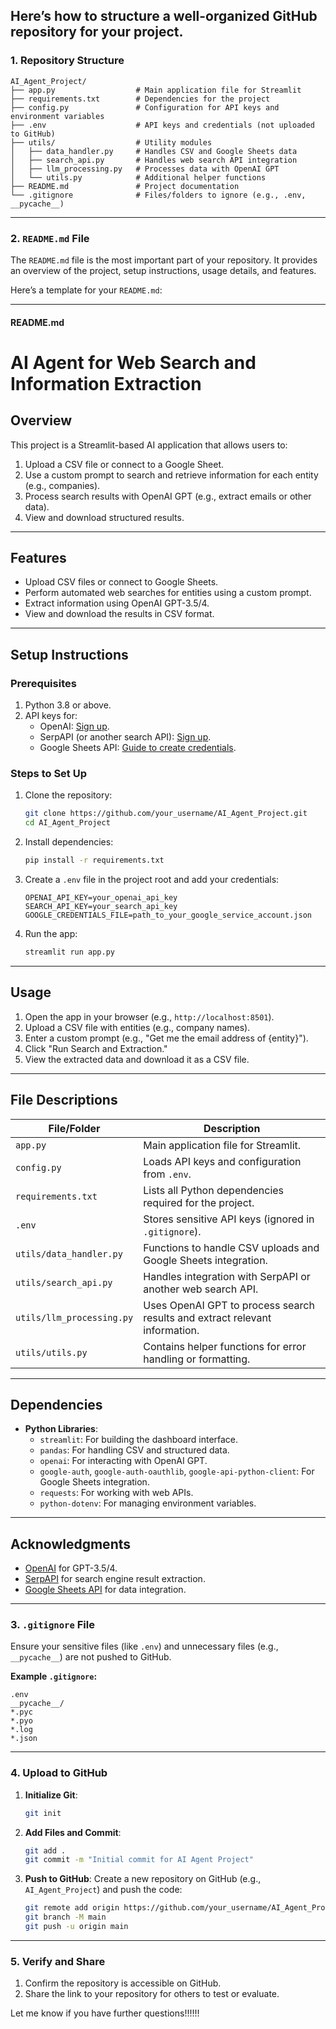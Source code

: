 Here’s how to structure a **well-organized GitHub repository** for your project.
---

### **1. Repository Structure**

```
AI_Agent_Project/
├── app.py                  # Main application file for Streamlit
├── requirements.txt        # Dependencies for the project
├── config.py               # Configuration for API keys and environment variables
├── .env                    # API keys and credentials (not uploaded to GitHub)
├── utils/                  # Utility modules
│   ├── data_handler.py     # Handles CSV and Google Sheets data
│   ├── search_api.py       # Handles web search API integration
│   ├── llm_processing.py   # Processes data with OpenAI GPT
│   └── utils.py            # Additional helper functions
├── README.md               # Project documentation
└── .gitignore              # Files/folders to ignore (e.g., .env, __pycache__)
```

---

### **2. `README.md` File**

The `README.md` file is the most important part of your repository. It provides an overview of the project, setup instructions, usage details, and features.

Here’s a template for your `README.md`:

---

#### **README.md**

# AI Agent for Web Search and Information Extraction

## **Overview**
This project is a Streamlit-based AI application that allows users to:
1. Upload a CSV file or connect to a Google Sheet.
2. Use a custom prompt to search and retrieve information for each entity (e.g., companies).
3. Process search results with OpenAI GPT (e.g., extract emails or other data).
4. View and download structured results.

---

## **Features**
- Upload CSV files or connect to Google Sheets.
- Perform automated web searches for entities using a custom prompt.
- Extract information using OpenAI GPT-3.5/4.
- View and download the results in CSV format.

---

## **Setup Instructions**

### **Prerequisites**
1. Python 3.8 or above.
2. API keys for:
   - OpenAI: [Sign up](https://platform.openai.com/signup).
   - SerpAPI (or another search API): [Sign up](https://serpapi.com/).
   - Google Sheets API: [Guide to create credentials](https://developers.google.com/sheets/api/quickstart/python).

### **Steps to Set Up**
1. Clone the repository:
   ```bash
   git clone https://github.com/your_username/AI_Agent_Project.git
   cd AI_Agent_Project
   ```

2. Install dependencies:
   ```bash
   pip install -r requirements.txt
   ```

3. Create a `.env` file in the project root and add your credentials:
   ```plaintext
   OPENAI_API_KEY=your_openai_api_key
   SEARCH_API_KEY=your_search_api_key
   GOOGLE_CREDENTIALS_FILE=path_to_your_google_service_account.json
   ```

4. Run the app:
   ```bash
   streamlit run app.py
   ```

---

## **Usage**
1. Open the app in your browser (e.g., `http://localhost:8501`).
2. Upload a CSV file with entities (e.g., company names).
3. Enter a custom prompt (e.g., "Get me the email address of {entity}").
4. Click "Run Search and Extraction."
5. View the extracted data and download it as a CSV file.

---

## **File Descriptions**
| File/Folder            | Description                                                                 |
|------------------------|-----------------------------------------------------------------------------|
| `app.py`               | Main application file for Streamlit.                                        |
| `config.py`            | Loads API keys and configuration from `.env`.                              |
| `requirements.txt`     | Lists all Python dependencies required for the project.                    |
| `.env`                 | Stores sensitive API keys (ignored in `.gitignore`).                       |
| `utils/data_handler.py`| Functions to handle CSV uploads and Google Sheets integration.             |
| `utils/search_api.py`  | Handles integration with SerpAPI or another web search API.                |
| `utils/llm_processing.py`| Uses OpenAI GPT to process search results and extract relevant information. |
| `utils/utils.py`       | Contains helper functions for error handling or formatting.                |

---

## **Dependencies**
- **Python Libraries**:
  - `streamlit`: For building the dashboard interface.
  - `pandas`: For handling CSV and structured data.
  - `openai`: For interacting with OpenAI GPT.
  - `google-auth`, `google-auth-oauthlib`, `google-api-python-client`: For Google Sheets integration.
  - `requests`: For working with web APIs.
  - `python-dotenv`: For managing environment variables.

---

## **Acknowledgments**
- [OpenAI](https://openai.com/) for GPT-3.5/4.
- [SerpAPI](https://serpapi.com/) for search engine result extraction.
- [Google Sheets API](https://developers.google.com/sheets/api) for data integration.

---

### **3. `.gitignore` File**
Ensure your sensitive files (like `.env`) and unnecessary files (e.g., `__pycache__`) are not pushed to GitHub.

**Example `.gitignore`:**
```plaintext
.env
__pycache__/
*.pyc
*.pyo
*.log
*.json
```

---

### **4. Upload to GitHub**

1. **Initialize Git**:
   ```bash
   git init
   ```

2. **Add Files and Commit**:
   ```bash
   git add .
   git commit -m "Initial commit for AI Agent Project"
   ```

3. **Push to GitHub**:
   Create a new repository on GitHub (e.g., `AI_Agent_Project`) and push the code:
   ```bash
   git remote add origin https://github.com/your_username/AI_Agent_Project.git
   git branch -M main
   git push -u origin main
   ```

---

### **5. Verify and Share**
1. Confirm the repository is accessible on GitHub.
2. Share the link to your repository for others to test or evaluate.

Let me know if you have further questions!!!!!!
